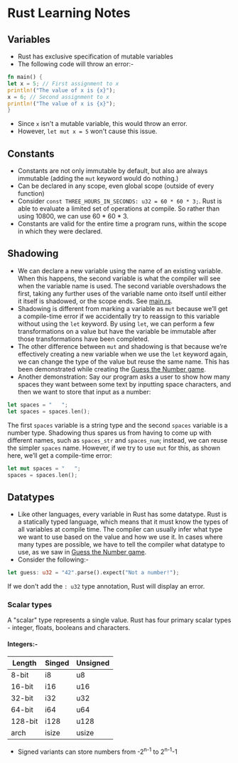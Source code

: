 # Rust Learning Notes

## Variables
- Rust has exclusive specification of mutable variables
- The following code will throw an error:-
```rust
fn main() {
let x = 5; // First assignment to x
println!("The value of x is {x}");
x = 6; // Second assignment to x
println!("The value of x is {x}");
}
```
- Since `x` isn't a mutable variable, this would throw an error.
- However, `let mut x = 5` won't cause this issue.

## Constants
- Constants are not only immutable by default, but also are always immutable (adding the `mut` keyword would do nothing.)
- Can be declared in any scope, even global scope (outside of every function)
- Consider `const THREE_HOURS_IN_SECONDS: u32 = 60 * 60 * 3;`. Rust is able to evaluate a limited set of operations at compile. So rather than using 10800, we can use 60 * 60 * 3.
- Constants are valid for the entire time a program runs, within the scope in which they were declared.

## Shadowing 
- We can declare a new variable using the name of an existing variable.  When this happens, the second variable is what the compiler will see when the variable name is used. The second variable overshadows the first, taking any further uses of the variable name onto itself until either it itself is shadowed, or the scope ends. See [main.rs](src/main.rs).
- Shadowing is different from marking a variable as `mut` because we’ll get a compile-time error if we accidentally try to reassign to this variable without using the `let` keyword. By using `let`, we can perform a few transformations on a value but have the variable be immutable after those transformations have been completed.
- The other difference between `mut` and shadowing is that because we’re effectively creating a new variable when we use the `let` keyword again, we can change the type of the value but reuse the same name. This has been demonstrated while creating the [Guess the Number game](../guess_the_number/src/main.rs).
- Another demonstration:
Say our program asks a user to show how many spaces they want between some text by inputting space characters, and then we want to store that input as a number:
```rust
let spaces = "   ";
let spaces = spaces.len();
```
The first `spaces` variable is a string type and the second `spaces` variable is a number type. Shadowing thus spares us from having to come up with different names, such as `spaces_str` and `spaces_num`; instead, we can reuse the simpler `spaces` name. However, if we try to use `mut` for this, as shown here, we’ll get a compile-time error:
```rust
let mut spaces = "   ";
spaces = spaces.len();
```

## Datatypes
- Like other languages, every variable in Rust has some datatype. Rust is a statically typed language, which means that it must know the types of all variables at compile time. The compiler can usually infer what type we want to use based on the value and how we use it. In cases where many types are possible, we have to tell the compiler what datatype to use, as we saw in [Guess the Number game](../guess_the_number/src/main.rs).
- Consider the following:-
```rust
let guess: u32 = "42".parse().expect("Not a number!");
```
If we don't add the `: u32` type annotation, Rust will display an error.
### Scalar types
A "scalar" type represents a single value. Rust has four primary scalar types - integer, floats, booleans and characters.
#### Integers:-
| Length | Singed | Unsigned |
|--------|--------|----------|
| 8-bit | i8 | u8 |
| 16-bit | i16 | u16 |
| 32-bit | i32 | u32 |
| 64-bit | i64 | u64 |
| 128-bit | i128 | u128 |
| arch | isize | usize |
- Signed variants can store numbers from -2<sup>n-1</sup> to 2<sup>n-1</sup>-1